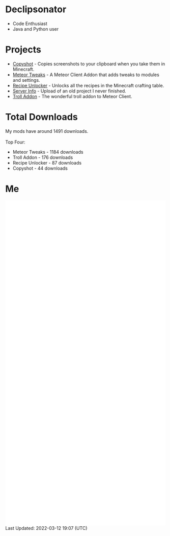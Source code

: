 # Declipsonator
- Code Enthusiast
- Java and Python user
# Projects
- [Copyshot](https://github.com/Declipsonator/Copyshot) - Copies screenshots to your clipboard when you take them in Minecraft.
- [Meteor Tweaks](https://github.com/Declipsonator/Meteor-Tweaks) - A Meteor Client Addon that adds tweaks to modules and settings.
- [Recipe Unlocker](https://github.com/Declipsonator/Recipe-Unlocker) - Unlocks all the recipes in the Minecraft crafting table.
- [Server Info](https://github.com/Declipsonator/Server-Info) - Upload of an old project I never finished.
- [Troll Addon](https://github.com/Declipsonator/Troll-Addon) - The wonderful troll addon to Meteor Client.


# Total Downloads
My mods have around 1491 downloads. \
\
Top Four:
- Meteor Tweaks - 1184 downloads  
- Troll Addon - 176 downloads  
- Recipe Unlocker - 87 downloads  
- Copyshot - 44 downloads  


# Me
<img align="center" src="/github-metrics.svg" alt="Metrics">
Last Updated: 2022-03-12 19:07 (UTC)
